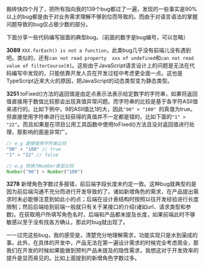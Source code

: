 搬砖快四个月了，把所有指向我的139个bug都过了一遍，发现的一些事实是90%以上的bug都是由于对业务需求理解不够到位而导致的。而由于对语言语法的掌握问题导致的bug仅占极少数的部分。

下面分享一些代码编写层面的典型bug。（前面的数字是bug编号，可以忽略）

**3089** `XXX.forEach() is not a function`，此类bug几乎没有前端儿没有遇到吧。类似的，还有`can not read property  xxx of undefined`和`can not read value of filterCourse[0]`。这些由于JavaScript语言设计上的问题是无法在代码编写中发现的，只能依靠开发人员在开发过程中考虑更全面一点。这也是TypeScript近来大火的原因，把JavaScript的动态类型变为静态类型。

**3251** toFixed()方法的返回值是由定点表示法表示给定数字的字符串，如果将返回值直接用于数值比较那会出现真值异常问题。而字符串的比较是基于各字符ASII值来进行的。比如下例中，9的ASII值比1的大，因此`"90" > "100" `的真值为true。但直接使用字符串进行比较获得的真值并不一定都是错的，比如下面的`"1" > "22"`。而且如果是在项目公用工具函数中使用toFixed()方法且没对返回值进行处理，那影响的面是非常广。

```javascript
// e.g 直接使用字符串比较
"90" > "100" // true
"1" > "22" // false

// e.g 转换为Number类型比较
Number("90") > Number("100")
```

**3278** 新增角色字数过多报错，前后端字段长度未约定一致。这种bug就典型的是因为前后端沟通不充分而进行开发导致的了。诸如新增角色的需求，在产品提出需求时未必能够注意到如此小的点；后端在设计表结构时按照以往开发经验进行长度限制；然后后端给到前端一般就只有关于某接口的介绍(诸如url、请求类型和参数)。在获取用户所填写角色名时，后端和产品都未提及长度，如果前端此时不够敏感以至于没有找各方确认，那此时bug就出现了。

一一过完这些bug，我的感受是，清楚充分地理解需求，功能实现只是水到渠成的事。此外，在具体的开发中，产品无法在第一遍设计需求的时候完全考虑周全，那我们在开发的时候如果能做到预判产品未提及的隐性需求，我想这对于开发效率的提升是显而易见的。比如上面提到的新增角色字数过多。

